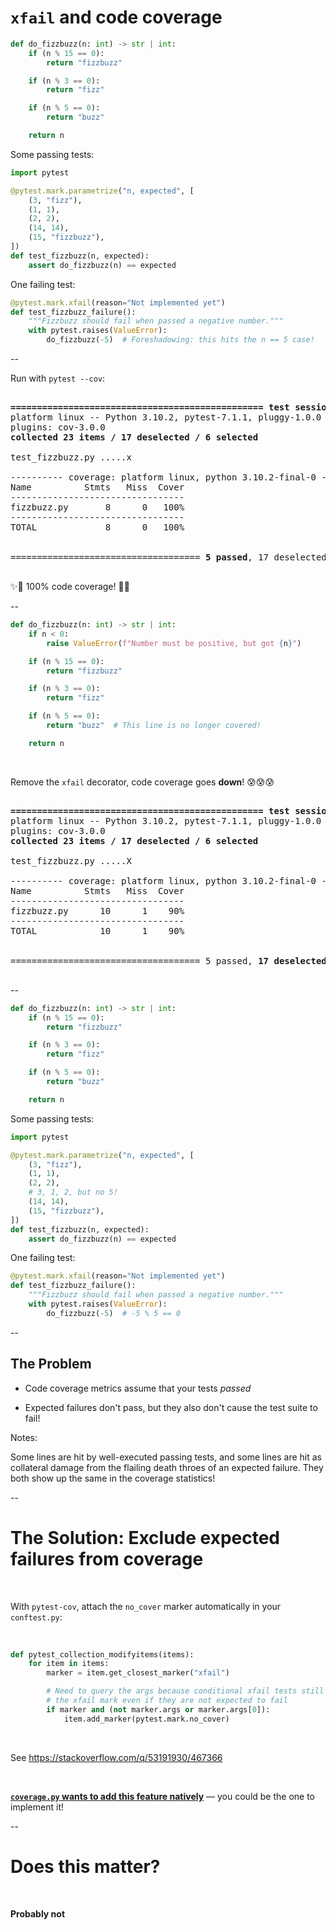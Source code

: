 # `xfail` and code coverage

```python
def do_fizzbuzz(n: int) -> str | int:
    if (n % 15 == 0):
        return "fizzbuzz"

    if (n % 3 == 0):
        return "fizz"

    if (n % 5 == 0):
        return "buzz"

    return n
```

Some passing tests:

```python
import pytest

@pytest.mark.parametrize("n, expected", [
    (3, "fizz"),
    (1, 1),
    (2, 2),
    (14, 14),
    (15, "fizzbuzz"),
])
def test_fizzbuzz(n, expected):
    assert do_fizzbuzz(n) == expected
```

One failing test:

```python
@pytest.mark.xfail(reason="Not implemented yet")
def test_fizzbuzz_failure():
    """Fizzbuzz should fail when passed a negative number."""
    with pytest.raises(ValueError):
        do_fizzbuzz(-5)  # Foreshadowing: this hits the n == 5 case!
```

--

Run with `pytest --cov`:

<pre>
<tt class="hljs">
<b>================================================ test session starts =================================================</b>
platform linux -- Python 3.10.2, pytest-7.1.1, pluggy-1.0.0
plugins: cov-3.0.0
<b>collected 23 items / 17 deselected / 6 selected</b>

test_fizzbuzz.py <font class="pytest-chars-green">.....</font><font class="pytest-xfail-yellow">x</font><font class="pytest-chars-green">                                                                                        [100%]</font>

---------- coverage: platform linux, python 3.10.2-final-0 -----------
Name          Stmts   Miss  Cover
---------------------------------
fizzbuzz.py       8      0   100%
---------------------------------
TOTAL             8      0   100%


<font class="pytest-chars-green">==================================== </font><font class="pytest-green"><b>5 passed</b></font>, <font class="pytest-xfail-yellow">17 deselected</font>, <font class="pytest-xfail-yellow">1 xfailed</font><font class="pytest-chars-green"> in 0.05s =====================================</font>
</tt>
</pre>

✨🎉 100% code coverage! 🎉✨

--

```python
def do_fizzbuzz(n: int) -> str | int:
    if n < 0:
        raise ValueError(f"Number must be positive, but got {n}")

    if (n % 15 == 0):
        return "fizzbuzz"

    if (n % 3 == 0):
        return "fizz"

    if (n % 5 == 0):
        return "buzz"  # This line is no longer covered!

    return n
```

<br/>

Remove the `xfail` decorator, code coverage goes **down**! 😰😰😰

<pre>
<tt class="hljs">
<b>================================================ test session starts =================================================</b>
platform linux -- Python 3.10.2, pytest-7.1.1, pluggy-1.0.0
plugins: cov-3.0.0
<b>collected 23 items / 17 deselected / 6 selected                                                                      </b>

test_fizzbuzz.py <font class="pytest-chars-green">.....</font><font class="pytest-xfail-yellow">X                                                                                        [100%]</font>

---------- coverage: platform linux, python 3.10.2-final-0 -----------
Name          Stmts   Miss  Cover
---------------------------------
fizzbuzz.py      10      1    90%
---------------------------------
TOTAL            10      1    90%


<font class="pytest-xpass">==================================== </font><font class="pytest-green">5 passed</font>, <font class="pytest-xpass"><b>17 deselected</b></font>, <font class="pytest-xpass"><b>1 xpassed</b></font><font class="pytest-xpass"> in 0.05s =====================================</font>
</tt>
</pre>

--

```python
def do_fizzbuzz(n: int) -> str | int:
    if (n % 15 == 0):
        return "fizzbuzz"

    if (n % 3 == 0):
        return "fizz"

    if (n % 5 == 0):
        return "buzz"

    return n
```

Some passing tests:

```python
import pytest

@pytest.mark.parametrize("n, expected", [
    (3, "fizz"),
    (1, 1),
    (2, 2),
    # 3, 1, 2, but no 5!
    (14, 14),
    (15, "fizzbuzz"),
])
def test_fizzbuzz(n, expected):
    assert do_fizzbuzz(n) == expected
```

One failing test:

```python
@pytest.mark.xfail(reason="Not implemented yet")
def test_fizzbuzz_failure():
    """Fizzbuzz should fail when passed a negative number."""
    with pytest.raises(ValueError):
        do_fizzbuzz(-5)  # -5 % 5 == 0
```

--

## The Problem

- Code coverage metrics assume that your tests *passed*

- Expected failures don't pass, but they also don't cause the test suite to fail!

Notes:

Some lines are hit by well-executed passing tests, and some lines are hit as collateral damage from the flailing death throes of an expected failure. They both show up the same in the coverage statistics!


--

# The Solution: Exclude expected failures from coverage

<br/>

With `pytest-cov`, attach the `no_cover` marker automatically in your `conftest.py`:

<br/>

```python
def pytest_collection_modifyitems(items):
    for item in items:
        marker = item.get_closest_marker("xfail")

        # Need to query the args because conditional xfail tests still have
        # the xfail mark even if they are not expected to fail
        if marker and (not marker.args or marker.args[0]):
            item.add_marker(pytest.mark.no_cover)
```

<br/>

See https://stackoverflow.com/q/53191930/467366

<br/>

[**`coverage.py` wants to add this feature natively**](https://github.com/nedbat/coveragepy/issues/727) — you could be the one to implement it!

--

# Does this matter?

<br/>

**Probably not** <fragment/>
